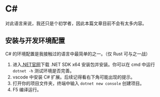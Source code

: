 # C#
对此语言来说，我还只是个初学者，因此本篇文章目前不会有太多内容。
## 安装与开发环境配置
C# 的环境配置是我接触过的语言中最简单的之一。（仅 Rust 可与之一战）
1. 进入[.NET官网](https://dotnet.microsoft.com/en-us/download)下载 .NET SDK x64 安装包并安装。你可以在 cmd 中运行 `dotnet -h` 测试环境是否完善。
2. vscode 中安装 C# 扩展。后续记得看右下角可能出现的提示。
3. 打开你的项目文件夹，终端中输入 `dotnet new console` 创建项目。
4. F5 编译运行。